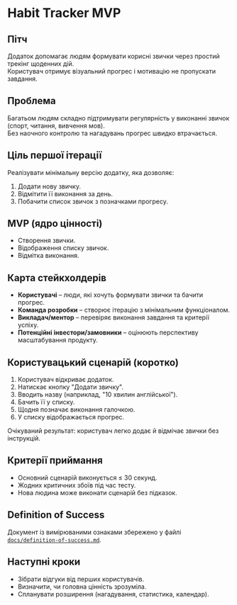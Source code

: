# Habit Tracker MVP

## Пітч
Додаток допомагає людям формувати корисні звички через простий трекінг щоденних дій.  
Користувач отримує візуальний прогрес і мотивацію не пропускати завдання.  

## Проблема
Багатьом людям складно підтримувати регулярність у виконанні звичок (спорт, читання, вивчення мов).  
Без наочного контролю та нагадувань прогрес швидко втрачається.  

## Ціль першої ітерації
Реалізувати мінімальну версію додатку, яка дозволяє:
1. Додати нову звичку.  
2. Відмітити її виконання за день.  
3. Побачити список звичок з позначками прогресу.  

## MVP (ядро цінності)
- Створення звички.  
- Відображення списку звичок.  
- Відмітка виконання.  

## Карта стейкхолдерів
- **Користувачі** – люди, які хочуть формувати звички та бачити прогрес.  
- **Команда розробки** – створює ітерацію з мінімальним функціоналом.  
- **Викладач/ментор** – перевіряє виконання завдання та критерії успіху.  
- **Потенційні інвестори/замовники** – оцінюють перспективу масштабування продукту.  

## Користувацький сценарій (коротко)
1. Користувач відкриває додаток.  
2. Натискає кнопку "Додати звичку".  
3. Вводить назву (наприклад, "10 хвилин англійської").  
4. Бачить її у списку.  
5. Щодня позначає виконання галочкою.  
6. У списку відображається прогрес.  

Очікуваний результат: користувач легко додає й відмічає звички без інструкцій.  

## Критерії приймання
- Основний сценарій виконується ≤ 30 секунд.  
- Жодних критичних збоїв під час тесту.  
- Нова людина може виконати сценарій без підказок.  

## Definition of Success
Документ із вимірюваними ознаками збережено у файлі [`docs/definition-of-success.md`](docs/definition-of-success.md).  

## Наступні кроки
- Зібрати відгуки від перших користувачів.  
- Визначити, чи головна цінність зрозуміла.  
- Спланувати розширення (нагадування, статистика, календар).
